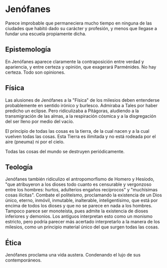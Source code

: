 # Jenófanes

Parece improbable que permaneciera mucho tiempo en ninguna de las ciudades que habitó dado su carácter y profesión, y menos que llegase a fundar una escuela propiamente dicha.

## Epistemología

En Jenófanes aparece claramente la contraposición entre verdad y apariencia, y entre certeza y opinión, que exagerará Parménides. No hay certeza. Todo son opiniones.

## Física

Las alusiones de Jenófanes a la "Física" de los milesios deben entenderse probablemente en sentido irónico y burlesco. Admiraba a Tales por haber predicho un eclipse. Pero ridiculizaba a Pitágoras, aludiendo a la transmigración de las almas, a la respiración cósmica y a la disgregación del ser lleno por medio del vacío.

El principio de todas las cosas es la tierra, de la cual nacen y a la cual vuelven todas las cosas. Esta Tierra es ilimitada y no está rodeada por el aire (pneuma) ni por el cielo.

Todas las cosas del mundo se destruyen periódicamente.

## Teología

Jenófanes también ridiculizo el antropomorfismo de Homero y Hesíodo, "que atribuyeron a los dioses todo cuanto es censurable y vergonzoso entre los hombres: hurtos, adulterios engaños recíprocos" y "muchísimas cosas ilícitas". Combate el politeísmo, proclamando la existencia de un Dios único, eterno, inmóvil, inmutable, inalterable, inteligentísimo, que está por encima de todos los dioses y que no se parece en nada a los hombres. Tampoco parece ser monoteísta, pues admite la existencia de dioses inferiores y demonios. Los antiguos interpretan esto como un monismo estricto, pero podría parecer más acertado interpretarlo a la manera de los milesios, como un principio material único del que surgen todas las cosas.

## Ética

Jenófanes proclama una vida austera. Condenando el lujo de sus contemporáneos.